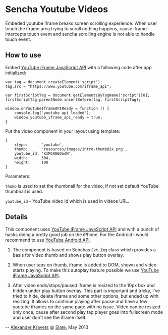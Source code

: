 # Sencha Youtube Videos

Embeded youtube iframe breaks screen scrolling experience. When user touch the iframe area trying to scroll nothing happens, cause iframe intercepts touch event and sencha scrolling engine is not able to handle touch event.


## How to use

Embed [YouTube iFrame JavaScript API](https://developers.google.com/youtube/iframe_api_reference) with a following code after app initialized:

```
var tag = document.createElement('script');
tag.src = "https://www.youtube.com/iframe_api";

var firstScriptTag = document.getElementsByTagName('script')[0];
firstScriptTag.parentNode.insertBefore(tag, firstScriptTag);

window.onYouTubeIframeAPIReady = function () {
    console.log('youtube api loaded');
    window.youtube_iframe_api_ready = true;
}
```

Put the video component in your layout using template:

```
{
    xtype:      'youtube',
    thumb:      'resources/images/intro-thumb@2x.png',
    youtube_id: 'KIMCR0BQndM',
    width:      304,
    height:     190
}
```

Parameters:

```thumb``` is used to set the thumbnail for the video, if not set default YouTube thumbnail is used.

```youtube_id``` - YouTube video id which is used in videos URL.


## Details

This component uses [YouTube iFrame JavaScript API](https://developers.google.com/youtube/iframe_api_reference) and with a bunch of hacks doing a pretty good job on the iPhone. For the Android I would recommend to use [YouTube Android API](https://developers.google.com/youtube/android/player/).

1. The component is based on Senchas ```Ext.Img``` class which provides a basis for video thumb and shows play button overlay.

2. When user taps on thumb, iframe is added to DOM, shown and video starts playing. To make this autoplay feature possible we use [YouTube iFrame JavaScript API](https://developers.google.com/youtube/iframe_api_reference).

3. After video ends/stops/paused iframe is resized to the 10px box and hidden under play button overlay. This part is important and tricky, I've tried to hide, delete iframe and some other options, but ended up with resizing. It allows to continue playing after pause and have a few youtube iframes on the same page with no issue. Video can be resized only once, cause after second play tap player goes into fullscreen mode and user don't see the iframe itself.

--
[Alexander Kravets](http://www.akravets.com) @ [Slate](http://www.slatestudio.com), May 2013
